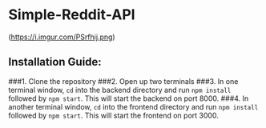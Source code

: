 # Simple-Reddit-API

(https://i.imgur.com/PSrfhij.png)

## Installation Guide:
###1. Clone the repository
###2. Open up two terminals
###3. In one terminal window, `cd` into the backend directory and run `npm install` followed by `npm start`. This will start the backend on port 8000.
###4. In another terminal window, `cd` into the frontend directory and run `npm install` followed by `npm start`. This will start the frontend on port 3000.
